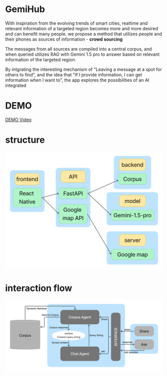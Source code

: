 
# GemiHub
With inspiration from the evolving trends of smart cities, realtime and relevant information of a targeted region becomes more and more desired and can benefit many people. 
we propose a method that utilizes people and their phones as sources of information - **crowd sourcing**

The messages from all sources are compiled into a central corpus, and when queried utilizes RAG with Gemini 1.5 pro to answer based on relevant information of the targeted region.

By intgrating the interesting mechanism of "Leaving a message at a spot for others to find", and the idea that "If I provide information, I can get information when I want to", the app explores the possibilities of an AI integrated

# DEMO
[DEMO Video](https://drive.google.com/file/d/1-c1vhY34q0JjK2FYFTdky-WX0Mmko52e/view?usp=sharing)

# structure
![structure](./structure.png)

# interaction flow
![interaction](./interaction_flow.png)


